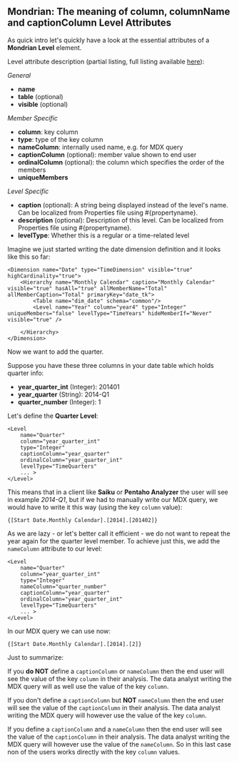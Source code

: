 ## Mondrian: The meaning of column, columnName and captionColumn Level Attributes

As quick intro let's quickly have a look at the essential attributes of a **Mondrian Level** element.

Level attribute description (partial listing, full listing available [here](http://mondrian.pentaho.com/documentation/xml_schema.php#Level)):
    
*General*
  - **name**
  - **table** (optional)
  - **visible** (optional)

*Member Specific*
  - **column**: key column
  - **type**: type of the key column
  - **nameColumn**: internally used name, e.g. for MDX query
  - **captionColumn** (optional): member value shown to end user
  - **ordinalColumn** (optional): the column which specifies the order of the members
  - **uniqueMembers** 
  
*Level Specific*
  - **caption** (optional): A string being displayed instead of the level's name. Can be localized from Properties file using #{propertyname}.
  - **description** (optional): Description of this level. Can be localized from Properties file using #{propertyname}.
  - **levelType**: Whether this is a regular or a time-related level

Imagine we just started writing the date dimension definition and it looks like this so far:

```
<Dimension name="Date" type="TimeDimension" visible="true" highCardinality="true">
    <Hierarchy name="Monthly Calendar" caption="Monthly Calendar" visible="true" hasAll="true" allMemberName="Total" allMemberCaption="Total" primaryKey="date_tk">
        <Table name="dim_date" schema="common"/>
        <Level name="Year" column="year4" type="Integer" uniqueMembers="false" levelType="TimeYears" hideMemberIf="Never" visible="true" />
        
    </Hierarchy>	      
</Dimension>
```

Now we want to add the quarter.

Suppose you have these three columns in your date table which holds quarter info:

- **year_quarter_int** (Integer): 201401
- **year_quarter** (String): 2014-Q1
- **quarter_number** (Integer): 1 

Let's define the **Quarter Level**:

```
<Level 
    name="Quarter" 
    column="year_quarter_int"
    type="Integer"  
    captionColumn="year_quarter"
    ordinalColumn="year_quarter_int" 
    levelType="TimeQuarters"
	... >
</Level>
```

This means that in a client like **Saiku** or **Pentaho Analyzer** the user will see in example *2014-Q1*, but if we had to manually write our MDX query, we would have to write it this way (using the key `column` value):

```
{[Start Date.Monthly Calendar].[2014].[201402]}
```

As we are lazy - or let's better call it efficient - we do not want to repeat the year again for the quarter level member. To achieve just this, we add the `nameColumn` attribute to our level:

```
<Level 
    name="Quarter" 
    column="year_quarter_int"
    type="Integer" 
    nameColumn="quarter_number" 
    captionColumn="year_quarter"
    ordinalColumn="year_quarter_int" 
    levelType="TimeQuarters"
	... >
</Level>
```

In our MDX query we can use now:

```
{[Start Date.Monthly Calendar].[2014].[2]}
```

Just to summarize:

If you **do NOT** define a `captionColumn` or `nameColumn` then the end user will see the value of the key `column` in their analysis. The data analyst writing the MDX query will as well use the value of the key `column`.

If you don't define a `captionColumn` but **NOT** `nameColumn` then the end user will see the value of the `captionColumn` in their analysis. The data analyst writing the MDX query will however use the value of the key `column`.

If you define a `captionColumn` and a `nameColumn` then the end user will see the value of the `captionColumn` in their analysis. The data analyst writing the MDX query will however use the value of the `nameColumn`. So in this last case non of the users works directly with the key `column` values.